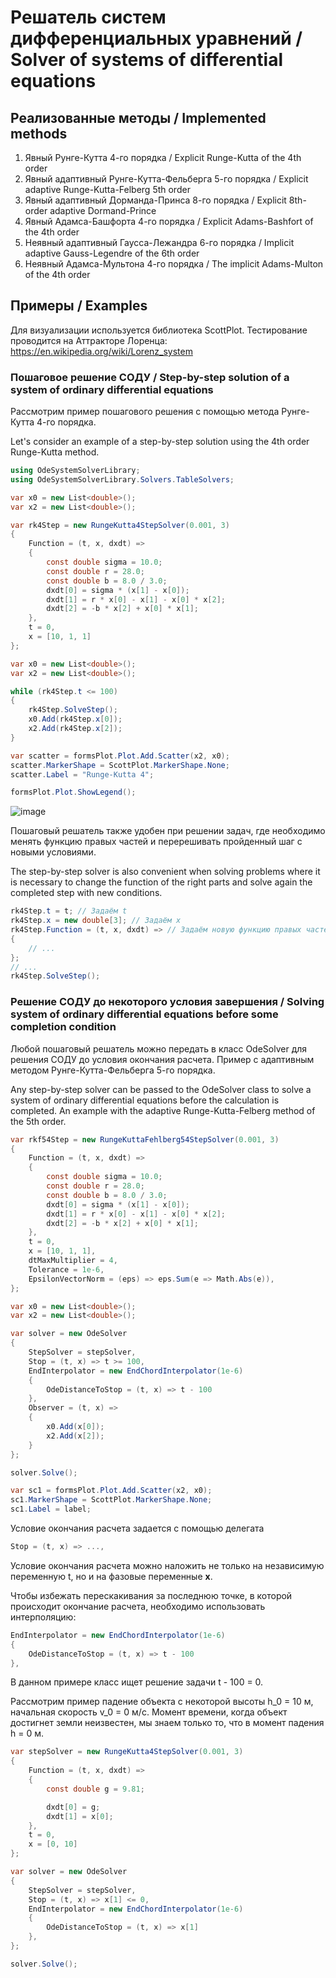 # Решатель систем дифференциальных уравнений / Solver of systems of differential equations

## Реализованные методы / Implemented methods
1. Явный Рунге-Кутта 4-го порядка / Explicit Runge-Kutta of the 4th order
2. Явный адаптивный Рунге-Кутта-Фельберга 5-го порядка / Explicit adaptive Runge-Kutta-Felberg 5th order
3. Явный адаптивный Дорманда-Принса 8-го порядка / Explicit 8th-order adaptive Dormand-Prince
4. Явный Адамса-Башфорта 4-го порядка / Explicit Adams-Bashfort of the 4th order
5. Неявный адаптивный Гаусса-Лежандра 6-го порядка / Implicit adaptive Gauss-Legendre of the 6th order
6. Неявный Адамса-Мультона 4-го порядка / The implicit Adams-Multon of the 4th order

## Примеры / Examples
Для визуализации используется библиотека ScottPlot. Тестирование проводится на Аттракторе Лоренца:
https://en.wikipedia.org/wiki/Lorenz_system

### Пошаговое решение СОДУ / Step-by-step solution of a system of ordinary differential equations
Рассмотрим пример пошагового решения с помощью метода Рунге-Кутта 4-го порядка.

Let's consider an example of a step-by-step solution using the 4th order Runge-Kutta method.

``` cs
using OdeSystemSolverLibrary;
using OdeSystemSolverLibrary.Solvers.TableSolvers;

var x0 = new List<double>();
var x2 = new List<double>();

var rk4Step = new RungeKutta4StepSolver(0.001, 3)
{
    Function = (t, x, dxdt) =>
    {
        const double sigma = 10.0;
        const double r = 28.0;
        const double b = 8.0 / 3.0;
        dxdt[0] = sigma * (x[1] - x[0]);
        dxdt[1] = r * x[0] - x[1] - x[0] * x[2];
        dxdt[2] = -b * x[2] + x[0] * x[1];
    },
    t = 0,
    x = [10, 1, 1]
};

var x0 = new List<double>();
var x2 = new List<double>();

while (rk4Step.t <= 100)
{
    rk4Step.SolveStep();
    x0.Add(rk4Step.x[0]);
    x2.Add(rk4Step.x[2]);
}

var scatter = formsPlot.Plot.Add.Scatter(x2, x0);
scatter.MarkerShape = ScottPlot.MarkerShape.None;
scatter.Label = "Runge-Kutta 4";

formsPlot.Plot.ShowLegend();
```
![image](https://github.com/DaniilKlyukin/OdeSystemSolverLibrary/assets/32903150/40411194-f6cc-4d56-b9cd-1b9bb5dbb5a6)

Пошаговый решатель также удобен при решении задач, где необходимо менять функцию правых частей и перерешивать пройденный шаг с новыми условиями.

The step-by-step solver is also convenient when solving problems where it is necessary to change the function of the right parts and solve again the completed step with new conditions.

``` cs
rk4Step.t = t; // Задаём t
rk4Step.x = new double[3]; // Задаём x
rk4Step.Function = (t, x, dxdt) => // Задаём новую функцию правых частей
{
    // ...
};
// ...
rk4Step.SolveStep();
```

### Решение СОДУ до некоторого условия завершения / Solving system of ordinary differential equations before some completion condition

Любой пошаговый решатель можно передать в класс OdeSolver для решения СОДУ до условия окончания расчета.
Пример с адаптивным методом Рунге-Кутта-Фельберга 5-го порядка.

Any step-by-step solver can be passed to the OdeSolver class to solve a system of ordinary differential equations before the calculation is completed.
An example with the adaptive Runge-Kutta-Felberg method of the 5th order.

``` cs
var rkf54Step = new RungeKuttaFehlberg54StepSolver(0.001, 3)
{
    Function = (t, x, dxdt) =>
    {
        const double sigma = 10.0;
        const double r = 28.0;
        const double b = 8.0 / 3.0;
        dxdt[0] = sigma * (x[1] - x[0]);
        dxdt[1] = r * x[0] - x[1] - x[0] * x[2];
        dxdt[2] = -b * x[2] + x[0] * x[1];
    },
    t = 0,
    x = [10, 1, 1],
    dtMaxMultiplier = 4,
    Tolerance = 1e-6,
    EpsilonVectorNorm = (eps) => eps.Sum(e => Math.Abs(e)),
};

var x0 = new List<double>();
var x2 = new List<double>();

var solver = new OdeSolver
{
    StepSolver = stepSolver,
    Stop = (t, x) => t >= 100,
    EndInterpolator = new EndChordInterpolator(1e-6)
    {
        OdeDistanceToStop = (t, x) => t - 100
    },
    Observer = (t, x) =>
    {
        x0.Add(x[0]);
        x2.Add(x[2]);
    }
};

solver.Solve();

var sc1 = formsPlot.Plot.Add.Scatter(x2, x0);
sc1.MarkerShape = ScottPlot.MarkerShape.None;
sc1.Label = label;
```

Условие окончания расчета задается с помощью делегата

``` cs
Stop = (t, x) => ...,
```

Условие окончания расчета можно наложить не только на независимую переменную t, но и на фазовые переменные **x**.

Чтобы избежать перескакивания за последнюю точке, в которой происходит окончание расчета, необходимо использовать интерполяцию:

``` cs
EndInterpolator = new EndChordInterpolator(1e-6)
{
    OdeDistanceToStop = (t, x) => t - 100
},
```

В данном примере класс ищет решение задачи  t - 100 = 0.

Рассмотрим пример падение объекта с некоторой высоты h_0 = 10 м, начальная скорость v_0 = 0 м/с. Момент времени, когда объект достигнет земли неизвестен, мы знаем только то, что в момент падения h = 0 м.

``` cs
var stepSolver = new RungeKutta4StepSolver(0.001, 3)
{
    Function = (t, x, dxdt) =>
    {
        const double g = 9.81;

        dxdt[0] = g;
        dxdt[1] = x[0];
    },
    t = 0,
    x = [0, 10]
};

var solver = new OdeSolver
{
    StepSolver = stepSolver,
    Stop = (t, x) => x[1] <= 0,
    EndInterpolator = new EndChordInterpolator(1e-6)
    {
        OdeDistanceToStop = (t, x) => x[1]
    },
};

solver.Solve();
```



